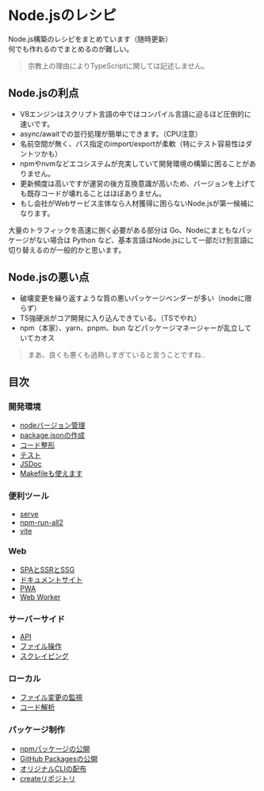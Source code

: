 # Node.jsのレシピ

Node.js構築のレシピをまとめています（随時更新）  
何でも作れるのでまとめるのが難しい。

> 宗教上の理由によりTypeScriptに関しては記述しません。

## Node.jsの利点

- V8エンジンはスクリプト言語の中ではコンパイル言語に迫るほど圧倒的に速いです。
- async/awaitでの並行処理が簡単にできます。（CPU注意）
- 名前空間が無く、パス指定のimport/exportが柔軟（特にテスト容易性はダントツかも）
- npmやnvmなどエコシステムが充実していて開発環境の構築に困ることがありません。
- 更新頻度は高いですが運営の後方互換意識が高いため、バージョンを上げても既存コードが壊れることはほぼありません。
- もし会社がWebサービス主体なら人材獲得に困らないNode.jsが第一候補になります。

大量のトラフィックを高速に捌く必要がある部分は Go、Nodeにまともなパッケージがない場合は Python など、基本言語はNode.jsにして一部だけ別言語に切り替えるのが一般的かと思います。

## Node.jsの悪い点

- 破壊変更を繰り返すような質の悪いパッケージベンダーが多い（nodeに限らず）
- TS強硬派がコア開発に入り込んできている。（TSでやれ）
- npm（本家）、yarn、pnpm、bun などパッケージマネージャーが乱立していてカオス

> まあ、良くも悪くも過熱しすぎていると言うことですね..

## 目次

### 開発環境

- [nodeバージョン管理](./docs/開発環境/nodeバージョン管理.md)
- [package.jsonの作成](./docs/開発環境/package.jsonの作成.md)
- [コード整形](./docs/開発環境/コード整形.md)
- [テスト](./docs/開発環境/テスト.md)
- [JSDoc](./docs/開発環境/JSDoc.md)
- [Makefileも使えます](./docs/開発環境/Makefileも使えます.md)

### 便利ツール

- [serve](./docs/便利ツール/serve.md)
- [npm-run-all2](./docs/便利ツール/npm-run-all2.md)
- [vite](./docs/便利ツール/vite.md)

### Web

- [SPAとSSRとSSG](./docs/Web/SPAとSSRとSSG.md)
- [ドキュメントサイト](./docs/Web/ドキュメントサイト.md)
- [PWA](./docs/Web/PWA.md)
- [Web Worker](./docs/Web/WebWorker.md)

### サーバーサイド

- [API](./docs/サーバーサイド/API.md)
- [ファイル操作](./docs/サーバーサイド/ファイル操作.md)
- [スクレイピング](./docs/サーバーサイド/スクレイピング.md)

### ローカル

- [ファイル変更の監視](./docs/ローカル/ファイル変更の監視.md)
- [コード解析](./docs/ローカル/コード解析.md)

### パッケージ制作

- [npmパッケージの公開](./docs/パッケージ制作/npmパッケージの公開.md)
- [GitHub Packagesの公開](./docs/パッケージ制作/GitHubPackagesの公開.md)
- [オリジナルCLIの配布](./docs/パッケージ制作/オリジナルCLIの配布.md)
- [createリポジトリ](./docs/パッケージ制作/createリポジトリ.md)
